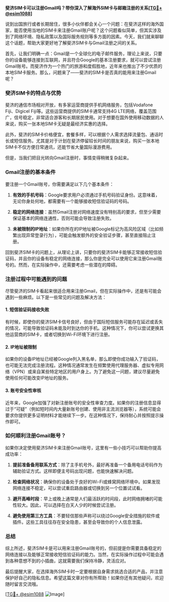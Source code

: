 **斐济SIM卡可以注册Gmail吗？带你深入了解海外SIM卡与邮箱注册的关系[[TG💪+ @esim1088](https://t.me/s/esim1088)]**

说到出国旅行或者长期居住，很多小伙伴都会关心一个问题：在斐济这样的海外国家，能否使用当地的SIM卡来注册Gmail账户呢？这个问题看似简单，但其实涉及到了网络环境、隐私政策以及国际服务规则等多方面的因素。今天，我们就来聊聊这个话题，帮助大家更好地了解斐济SIM卡与Gmail注册之间的关系。

首先，让我们明确一点：Gmail是一个全球化的电子邮件服务，理论上来说，只要你的设备能够连接到互联网，并且符合Google的基本注册要求，就可以尝试注册Gmail账号。而斐济作为一个热门的旅游和度假胜地，近年来也推出了不少优质的本地SIM卡服务。那么，问题来了——斐济的SIM卡是否真的能用来注册Gmail呢？

### 斐济SIM卡的特点与优势

斐济的通信市场相对开放，有多家运营商提供手机网络服务，包括Vodafone Fiji、Digicel Fiji等。这些运营商提供的SIM卡通常支持4G LTE网络，覆盖范围广，信号稳定，非常适合游客和长期居民使用。对于想要在国外使用移动数据的人来说，购买一张本地SIM卡无疑是最经济实惠的选择。

此外，斐济的SIM卡价格便宜，套餐多样，可以根据个人需求选择流量包、通话时长或短信服务。尤其是对于计划在斐济停留较长时间的朋友来说，购买一张本地SIM卡不仅方便日常通讯，还能节省大量国际漫游费用。

但是，当我们把目光转向Gmail注册时，事情变得稍微复杂起来。

### Gmail注册的基本条件

要注册一个Gmail账号，你需要满足以下几个基本条件：

1. **有效的手机号码**：Google要求用户必须通过手机号码验证身份。这意味着，无论你身处何地，都需要有一个能够接收短信验证码的号码。
   
2. **稳定的网络连接**：虽然Gmail注册对网络速度没有特别高的要求，但至少需要保证基本的网络连通性，否则可能会导致注册失败。

3. **未被限制的IP地址**：如果你所在的IP地址被Google标记为高风险区域（比如频繁出现异常登录行为），可能会触发额外的安全验证步骤，甚至直接阻止注册。

回到斐济SIM卡的问题上，从理论上讲，只要你的斐济SIM卡能够正常接收短信验证码，并且你的设备有稳定的网络连接，那么你是完全可以使用它来注册Gmail账号的。然而，在实际操作中，还需要考虑一些潜在的障碍。

### 注册过程中可能遇到的问题

尽管斐济的SIM卡看起来很适合用来注册Gmail，但在实际操作中，还是有可能会遇到一些麻烦。以下是一些常见的问题及解决方法：

#### 1. 短信验证码接收失败

有时候，即使你的斐济SIM卡信号良好，但由于国际短信服务可能存在延迟或丢失的情况，可能导致验证码未能及时到达你的手机。这种情况下，你可以尝试更换其他运营商的SIM卡，或者切换到Wi-Fi环境下进行注册。

#### 2. IP地址被限制

如果你的设备IP地址已经被Google列入黑名单，那么即使你成功输入了验证码，也可能无法完成注册流程。这种情况通常发生在频繁使用代理服务器、虚拟专用网络（VPN）或来自某些特定地区的用户身上。为了避免这一问题，建议尽量避免使用任何可能改变IP地址的服务。

#### 3. 账号安全性审核

近年来，Google加强了对新注册账号的安全性审查力度。如果你的注册信息显得过于“可疑”（例如短时间内大量新账号创建、使用非主流浏览器等），系统可能会要求你提供更多证明材料才能继续下一步。在这种情况下，保持耐心并按照提示操作即可。

### 如何顺利注册Gmail账号？

如果你决定使用斐济SIM卡来注册Gmail账号，这里有一些小技巧可以帮助你提高成功率：

1. **提前准备备用联系方式**：除了主手机号外，最好再准备一个备用电话号码作为辅助验证方式。这样即便主号码出现问题，也能快速解决问题。

2. **检查网络状况**：确保你的设备处于良好的Wi-Fi或蜂窝网络环境中。如果发现网络连接不稳定，可以尝试重启路由器或切换到另一个位置试试看。

3. **避开高峰时段**：早上或晚上通常是人们最活跃的时间段，此时网络拥堵的可能性较大。因此，可以选择在白天人少的时候尝试注册。

4. **避免使用第三方工具**：不要轻信那些声称可以绕过Google安全措施的软件或插件。这些工具往往存在安全隐患，甚至会导致你的个人信息泄露。

### 总结

综上所述，斐济SIM卡是可以用来注册Gmail账号的，但前提是你需要具备稳定的网络连接以及能够正常接收短信验证码的能力。当然，在实际操作过程中可能会遇到各种意想不到的小插曲，这就需要我们保持冷静，灵活应对。

最后提醒大家，在选择海外SIM卡时一定要根据自身需求挑选合适的产品，并注意保护好自己的隐私信息。希望这篇文章对你有所帮助！如果你还有其他疑问，欢迎随时留言交流哦。

[[TG💪+ @esim1088](https://t.me/s/esim1088) ![Image](https://i.postimg.cc/4NQfJmqS/Snipaste-2025-05-13-00-14-12.png)]